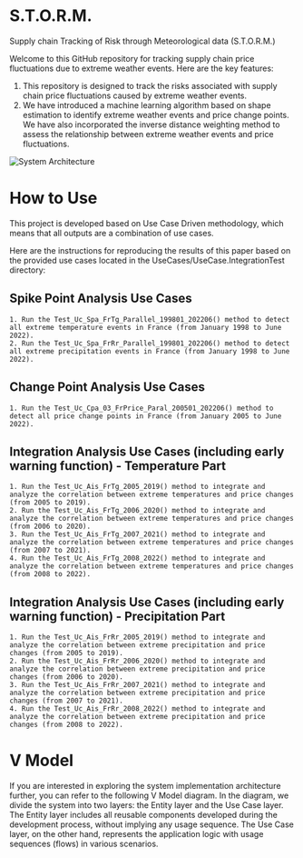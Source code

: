 # S.T.O.R.M.
Supply chain Tracking of Risk through Meteorological data (S.T.O.R.M.)

Welcome to this GitHub repository for tracking supply chain price fluctuations due to extreme weather events. Here are the key features:

1. This repository is designed to track the risks associated with supply chain price fluctuations caused by extreme weather events.
2. We have introduced a machine learning algorithm based on shape estimation to identify extreme weather events and price change points. We have also incorporated the inverse distance weighting method to assess the relationship between extreme weather events and price fluctuations.

![System Architecture](https://github.com/wisdomlin/STORM/blob/main/Figures/01_SystemArchitecture.png)

# How to Use
This project is developed based on Use Case Driven methodology, which means that all outputs are a combination of use cases.

Here are the instructions for reproducing the results of this paper based on the provided use cases located in the UseCases/UseCase.IntegrationTest directory:

## Spike Point Analysis Use Cases
```
1. Run the Test_Uc_Spa_FrTg_Parallel_199801_202206() method to detect all extreme temperature events in France (from January 1998 to June 2022).
2. Run the Test_Uc_Spa_FrRr_Parallel_199801_202206() method to detect all extreme precipitation events in France (from January 1998 to June 2022).
```
## Change Point Analysis Use Cases
```
1. Run the Test_Uc_Cpa_03_FrPrice_Paral_200501_202206() method to detect all price change points in France (from January 2005 to June 2022).
```
## Integration Analysis Use Cases (including early warning function) - Temperature Part
```
1. Run the Test_Uc_Ais_FrTg_2005_2019() method to integrate and analyze the correlation between extreme temperatures and price changes (from 2005 to 2019).
2. Run the Test_Uc_Ais_FrTg_2006_2020() method to integrate and analyze the correlation between extreme temperatures and price changes (from 2006 to 2020).
3. Run the Test_Uc_Ais_FrTg_2007_2021() method to integrate and analyze the correlation between extreme temperatures and price changes (from 2007 to 2021).
4. Run the Test_Uc_Ais_FrTg_2008_2022() method to integrate and analyze the correlation between extreme temperatures and price changes (from 2008 to 2022).
```
## Integration Analysis Use Cases (including early warning function) - Precipitation Part
```
1. Run the Test_Uc_Ais_FrRr_2005_2019() method to integrate and analyze the correlation between extreme precipitation and price changes (from 2005 to 2019).
2. Run the Test_Uc_Ais_FrRr_2006_2020() method to integrate and analyze the correlation between extreme precipitation and price changes (from 2006 to 2020).
3. Run the Test_Uc_Ais_FrRr_2007_2021() method to integrate and analyze the correlation between extreme precipitation and price changes (from 2007 to 2021).
4. Run the Test_Uc_Ais_FrRr_2008_2022() method to integrate and analyze the correlation between extreme precipitation and price changes (from 2008 to 2022).
```
# V Model
If you are interested in exploring the system implementation architecture further, you can refer to the following V Model diagram. In the diagram, we divide the system into two layers: the Entity layer and the Use Case layer. The Entity layer includes all reusable components developed during the development process, without implying any usage sequence. The Use Case layer, on the other hand, represents the application logic with usage sequences (flows) in various scenarios.
